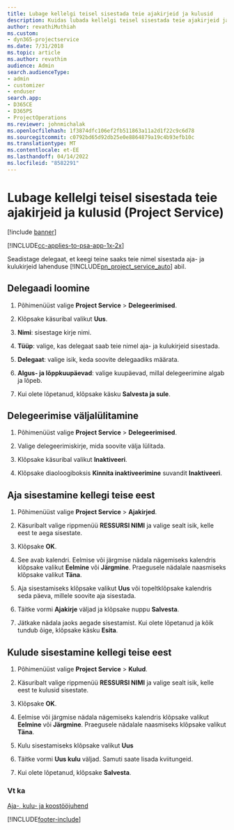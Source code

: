 ```yaml
---
title: Lubage kellelgi teisel sisestada teie ajakirjeid ja kulusid
description: Kuidas lubada kellelgi teisel sisestada teie ajakirjeid ja kulusid Project Service’is?
author: revathiMuthiah
ms.custom:
- dyn365-projectservice
ms.date: 7/31/2018
ms.topic: article
ms.author: revathim
audience: Admin
search.audienceType:
- admin
- customizer
- enduser
search.app:
- D365CE
- D365PS
- ProjectOperations
ms.reviewer: johnmichalak
ms.openlocfilehash: 1f3874dfc106ef2fb511863a11a2d1f22c9c6d78
ms.sourcegitcommit: c0792bd65d92db25e0e8864879a19c4b93efb10c
ms.translationtype: MT
ms.contentlocale: et-EE
ms.lasthandoff: 04/14/2022
ms.locfileid: "8582291"
---
```

# <a name="allow-someone-else-to-enter-your-time-entry-or-expense-project-service"></a>Lubage kellelgi teisel sisestada teie ajakirjeid ja kulusid (Project Service)

[!include [banner](../includes/psa-now-project-operations.md)]

[!INCLUDE[cc-applies-to-psa-app-1x-2x](../includes/cc-applies-to-psa-app-1x-2x.md)]

Seadistage delegaat, et keegi teine saaks teie nimel sisestada aja- ja kulukirjeid lahenduse [!INCLUDE[pn_project_service_auto](../includes/pn-project-service-auto.md)] abil.  
  
## <a name="create-a-delegate"></a>Delegaadi loomine  
  
1.  Põhimenüüst valige **Project Service** > **Delegeerimised**.  
  
2.  Klõpsake käsuribal valikut **Uus**.  
  
3. **Nimi**: sisestage kirje nimi.  
  
4. **Tüüp**: valige, kas delegaat saab teie nimel aja- ja kulukirjeid sisestada.  
  
5. **Delegaat**: valige isik, keda soovite delegaadiks määrata.  
  
6. **Algus- ja lõppkuupäevad**: valige kuupäevad, millal delegeerimine algab ja lõpeb.  
  
7.  Kui olete lõpetanud, klõpsake käsku **Salvesta ja sule**.  
  
## <a name="turn-off-delegation"></a>Delegeerimise väljalülitamine  
  
1.  Põhimenüüst valige **Project Service** > **Delegeerimised**.  
  
2.  Valige delegeerimiskirje, mida soovite välja lülitada.  
  
3.  Klõpsake käsuribal valikut **Inaktiveeri**.  
  
4.  Klõpsake diaoloogiboksis **Kinnita inaktiveerimine** suvandit **Inaktiveeri**.  
  
## <a name="enter-time-for-someone-else"></a>Aja sisestamine kellegi teise eest  
  
1.  Põhimenüüst valige **Project Service** > **Ajakirjed**.  
  
2.  Käsuribalt valige rippmenüü **RESSURSI NIMI** ja valige sealt isik, kelle eest te aega sisestate.  
  
3.  Klõpsake **OK**.  
  
4.  See avab kalendri. Eelmise või järgmise nädala nägemiseks kalendris klõpsake valikut **Eelmine** või **Järgmine**. Praegusele nädalale naasmiseks klõpsake valikut **Täna**.  
  
5.  Aja sisestamiseks klõpsake valikut **Uus** või topeltklõpsake kalendris seda päeva, millele soovite aja sisestada.  
  
6.  Täitke vormi **Ajakirje** väljad ja klõpsake nuppu **Salvesta**.  
  
7.  Jätkake nädala jaoks aegade sisestamist. Kui olete lõpetanud ja kõik tundub õige, klõpsake käsku **Esita**.  
  
## <a name="enter-expenses-for-someone-else"></a>Kulude sisestamine kellegi teise eest  
  
1.  Põhimenüüst valige **Project Service** > **Kulud**.  
  
2.  Käsuribalt valige rippmenüü **RESSURSI NIMI** ja valige sealt isik, kelle eest te kulusid sisestate.  
  
3.  Klõpsake **OK**.  
  
4.  Eelmise või järgmise nädala nägemiseks kalendris klõpsake valikut **Eelmine** või **Järgmine**. Praegusele nädalale naasmiseks klõpsake valikut **Täna**.  
  
5.  Kulu sisestamiseks klõpsake valikut **Uus**  
  
6.  Täitke vormi **Uus kulu** väljad. Samuti saate lisada kviitungeid.  
  
7.  Kui olete lõpetanud, klõpsake **Salvesta**.  
  
### <a name="see-also"></a>Vt ka  
 [Aja-, kulu- ja koostööjuhend](../psa/time-expense-collaboration-guide.md)


[!INCLUDE[footer-include](../includes/footer-banner.md)]
